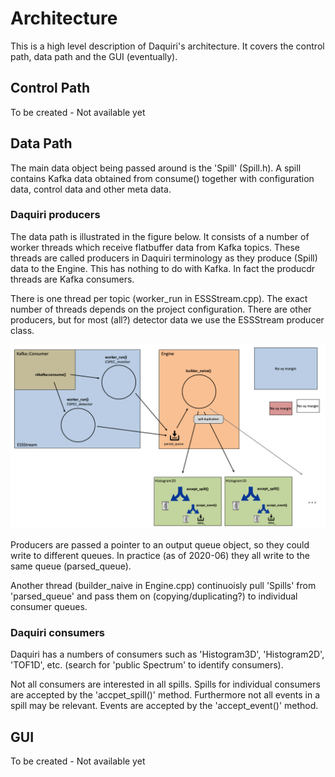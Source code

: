 
# Architecture
This is a high level description of Daquiri's architecture. It covers the control path, data path and the GUI (eventually).

## Control Path
To be created - Not available yet

## Data Path
The main data object being passed around is the 'Spill' (Spill.h). A spill contains Kafka data obtained from consume() together with configuration data, control data and other meta data.

### Daquiri producers
The data path is illustrated in the figure below. It consists of a number of worker threads which receive flatbuffer data from Kafka topics. These threads are called producers in Daquiri terminology as they produce (Spill) data to the Engine. This has nothing to do with Kafka. In fact the producdr threads are Kafka consumers.

There is one thread per topic (worker_run in ESSStream.cpp). The exact number of threads depends on the project configuration. There are other producers, but for most (all?) detector data we use the ESSStream producer class.

![screenshot](images/2020_06_data_path.png)

Producers are passed a pointer to an output queue object, so they could write to different queues. In practice (as of 2020-06) they all write to the same queue (parsed_queue).

Another thread (builder_naive in Engine.cpp) continuoisly pull 'Spills' from 'parsed_queue' and pass them on (copying/duplicating?) to individual consumer queues.

### Daquiri consumers
Daquiri has a numbers of consumers such as 'Histogram3D', 'Histogram2D', 'TOF1D', etc. (search for 'public Spectrum' to identify consumers).

Not all consumers are interested in all spills. Spills for individual consumers are accepted by the 'accpet_spill()' method. Furthermore not all events in a spill may be relevant. Events are accepted by the 'accept_event()' method.


## GUI
To be created - Not available yet
